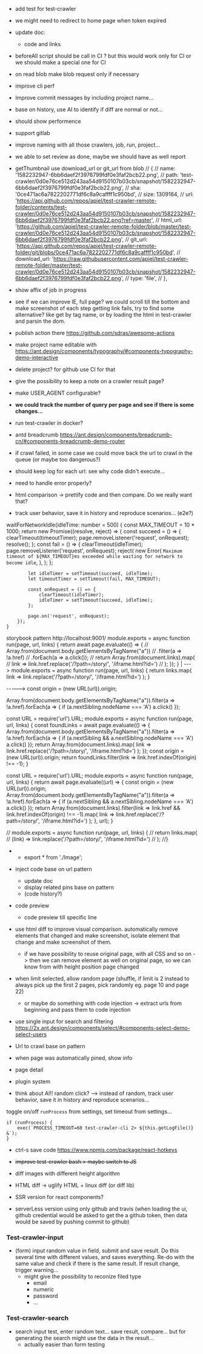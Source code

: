 - add test for test-crawler

- we might need to redirect to home page when token expired

- update doc:
    + code and links

- beforeAll script should be call in CI ?
  but this would work only for CI
  or we should make a special one for CI

- on read blob make blob request only if necessary

- improve cli perf

- Improve commit messages by including project name...

- base on history, use AI to identify if diff are normal or not...

- should show performence

- support gitlab

- improve naming with all those crawlers, job, run, project...

- we able to set review as done, maybe we should have as well report

- getThumbnail use download_url or git_url from blob
    // {
    //     name: '1582232947-6bb6daef2f3976799fdf0e3faf2bcb22.png',
    //     path: 'test-crawler/0d0e76ce512d243aa54d9150107b03cb/snapshot/1582232947-6bb6daef2f3976799fdf0e3faf2bcb22.png',
    //     sha: '0ce471ac6a7822202771df6c8a9caffff1c950bd',
    //     size: 1309164,
    //     url: 'https://api.github.com/repos/apiel/test-crawler-remote-folder/contents/test-crawler/0d0e76ce512d243aa54d9150107b03cb/snapshot/1582232947-6bb6daef2f3976799fdf0e3faf2bcb22.png?ref=master',
    //     html_url: 'https://github.com/apiel/test-crawler-remote-folder/blob/master/test-crawler/0d0e76ce512d243aa54d9150107b03cb/snapshot/1582232947-6bb6daef2f3976799fdf0e3faf2bcb22.png',
    //     git_url: 'https://api.github.com/repos/apiel/test-crawler-remote-folder/git/blobs/0ce471ac6a7822202771df6c8a9caffff1c950bd',
    //     download_url: 'https://raw.githubusercontent.com/apiel/test-crawler-remote-folder/master/test-crawler/0d0e76ce512d243aa54d9150107b03cb/snapshot/1582232947-6bb6daef2f3976799fdf0e3faf2bcb22.png',
    //     type: 'file',
    //   },

- show affix of job in progress

- see if we can improve IE, full page? we could scroll till the bottom and make screenshot of each step
    getting link fails, try to find some alternative? like get by tag name, or by loading the html
    in test-crawler and parsin the dom.

- publish action there https://github.com/sdras/awesome-actions

- make project name editable with https://ant.design/components/typography/#components-typography-demo-interactive
- delete project? for github use CI for that
- give the possibility to keep a note on a crawler result page?
- make USER_AGENT configurable?

- **we could track the number of query per page and see if there is some changes...**


- run test-crawler in docker?


- antd breadcrumb https://ant.design/components/breadcrumb-cn/#components-breadcrumb-demo-router


- if crawl failed, in some case we could move back the url to crawl in the queue (or maybe too dangerous?)
- should keep log for each url: see why code didn't execute...
- need to handle error properly?




- html comparison -> prettify code and then compare. Do we really want that?


- track user behavior, save it in history and reproduce scenarios... (e2e?)



waitForNetworkIdle(idleTime: number = 500) {
        const MAX_TIMEOUT = 10 * 1000;
        return new Promise((resolve, reject) => {
            const succeed = () => {
                clearTimeout(timeoutTimer);
                page.removeListener('request', onRequest);
                resolve();
            };
            const fail = () => {
                clearTimeout(idleTimer);
                page.removeListener('request', onRequest);
                reject(
                    new Error(
                        `Maximum timeout of ${MAX_TIMEOUT}ms exceeded while waiting for network to become idle`,
                    ),
                );
            };

            let idleTimer = setTimeout(succeed, idleTime);
            let timeoutTimer = setTimeout(fail, MAX_TIMEOUT);

            const onRequest = () => {
                clearTimeout(idleTimer);
                idleTimer = setTimeout(succeed, idleTime);
            };

            page.on('request', onRequest);
        });
    }




storybook
pattern http://localhost:9001/
module.exports = async function run(page, url, links) {
    return await page.evaluate(() => {
        // Array.from(document.body.getElementsByTagName("a"))
        //      .filter(a => !a.href)
        //      .forEach(a => a.click());
        // return Array.from(document.links).map(
        //     link => link.href.replace('/?path=/story/', '/iframe.html?id=')
        // );
    });
}
|
--->
        module.exports = async function run(page, url, links) {
            return links.map(
                link => link.replace('/?path=/story/', '/iframe.html?id=')
            );
        }

----->
const origin = (new URL(url)).origin;

Array.from(document.body.getElementsByTagName("a")).filter(a => !a.href).forEach(a => {
  if (a.nextSibling.nodeName === 'A') a.click()
});


const URL = require('url').URL;
module.exports = async function run(page, url, links) {
    const foundLinks = await page.evaluate(() => {
        Array.from(document.body.getElementsByTagName("a")).filter(a => !a.href).forEach(a => {
            if (a.nextSibling && a.nextSibling.nodeName === 'A') a.click()
        });
        return Array.from(document.links).map(
            link => link.href.replace('/?path=/story/', '/iframe.html?id=')
        );
    });
    const origin = (new URL(url)).origin;
    return foundLinks.filter(link => link.href.indexOf(origin) !== -1);
}


const URL = require('url').URL;
module.exports = async function run(page, url, links) {
    return await page.evaluate((url) => {
        const origin = (new URL(url)).origin;
        Array.from(document.body.getElementsByTagName("a")).filter(a => !a.href).forEach(a => {
            if (a.nextSibling && a.nextSibling.nodeName === 'A') a.click()
        });
        return Array.from(document.links).filter(link => link.href && link.href.indexOf(origin) !== -1).map(
            link => link.href.replace('/?path=/story/', '/iframe.html?id=')
        );
    }, url);
}



// module.exports = async function run(page, url, links) {
//     return links.map(
//        (link) => link.replace('/?path=/story/', '/iframe.html?id=')
//    );
//}




- - export * from './Image';

- inject code base on url pattern
    - update doc
    - display related pins base on pattern
    - (code history?)

- code preview
    - code preview till specific line

- use html diff to improve visual comparison. automatically remove elements that changed and make screenshot, isolate element that change and make screenshot of them.
    - if we have possibility to reuse original page, with all CSS and so on -> then we can remove element as well on original page, so we can know from with height position page changed

- when limit selected, allow random page (shuffle, if limit is 2 instead to always pick up the first 2 pages, pick randomly eg. page 10 and page 22)
    - or maybe do something with code injection
    -> extract urls from beginning and pass them to code injection

- use single input for search and filtering
        https://2x.ant.design/components/select/#components-select-demo-select-users

- Url to crawl base on pattern

- when page was automatically pined, show info

- page detail

- plugin system

- think about AI!! random click?
    --> instead of random, track user behavior, save it in history and reproduce scenarios...


toggle on/off `runProcess` from settings, set timeout from settings...
```tsx
if (runProcess) {
    exec(`PROCESS_TIMEOUT=60 test-crawler-cli 2> ${this.getLogFile()} &`);
}
```

- ctrl-s save code https://www.npmjs.com/package/react-hotkeys

- ~~improve test-crawler bash > maybe switch to JS~~




- diff images with different height algorithm

- HTML diff -> uglify HTML + linux diff (or diff lib)

- SSR version for react components?

- serverLess version using only github and travis (when loading the ui, github credential would be asked to get the a github token, then data would be saved by pushing commit to github)

### Test-crawler-input

- (form) input random value in field, submit and save result. Do this several time with different values, and saves everything. Re-do with the same value and check if there is the same result. If result change, trigger warning...
    - might give the possibility to reconize filed type
        - email
        - numeric
        - password
        - ...

### Test-crawler-search

- search input test, enter random text... save result, compare... but for generating the search might use the data in the result...
    - actually easier than form testing